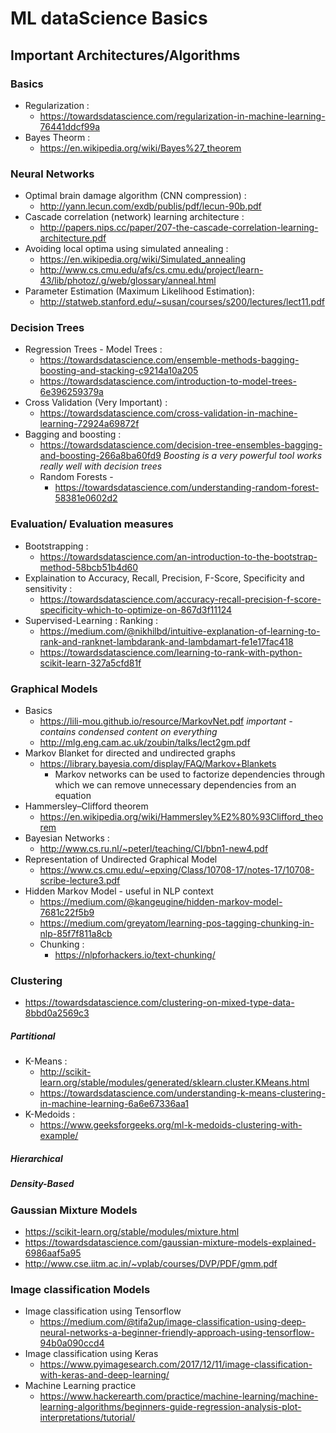 # ML dataScience Basics

## Important Architectures/Algorithms

### Basics
* Regularization : 
    * https://towardsdatascience.com/regularization-in-machine-learning-76441ddcf99a
* Bayes Theorm :
    * https://en.wikipedia.org/wiki/Bayes%27_theorem

### Neural Networks 
* Optimal brain damage algorithm (CNN compression) : 
    * http://yann.lecun.com/exdb/publis/pdf/lecun-90b.pdf
* Cascade correlation (network) learning architecture : 
    * http://papers.nips.cc/paper/207-the-cascade-correlation-learning-architecture.pdf
* Avoiding local optima using simulated annealing : 
    * https://en.wikipedia.org/wiki/Simulated_annealing 
    * http://www.cs.cmu.edu/afs/cs.cmu.edu/project/learn-43/lib/photoz/.g/web/glossary/anneal.html
* Parameter Estimation (Maximum Likelihood Estimation): 
    * http://statweb.stanford.edu/~susan/courses/s200/lectures/lect11.pdf

### Decision Trees 
* Regression Trees - Model Trees : 
    * https://towardsdatascience.com/ensemble-methods-bagging-boosting-and-stacking-c9214a10a205
    * https://towardsdatascience.com/introduction-to-model-trees-6e396259379a
* Cross Validation (Very Important) : 
    * https://towardsdatascience.com/cross-validation-in-machine-learning-72924a69872f
* Bagging and boosting :
    * https://towardsdatascience.com/decision-tree-ensembles-bagging-and-boosting-266a8ba60fd9
    *Boosting is a very powerful tool works really well with decision trees*
    * Random Forests - 
         * https://towardsdatascience.com/understanding-random-forest-58381e0602d2

### Evaluation/ Evaluation measures
* Bootstrapping :
    * https://towardsdatascience.com/an-introduction-to-the-bootstrap-method-58bcb51b4d60
* Explaination to Accuracy, Recall, Precision, F-Score, Specificity and sensitivity : 
    * https://towardsdatascience.com/accuracy-recall-precision-f-score-specificity-which-to-optimize-on-867d3f11124
* Supervised-Learning : Ranking :
    * https://medium.com/@nikhilbd/intuitive-explanation-of-learning-to-rank-and-ranknet-lambdarank-and-lambdamart-fe1e17fac418
    * https://towardsdatascience.com/learning-to-rank-with-python-scikit-learn-327a5cfd81f

### Graphical Models 
* Basics 
    * https://lili-mou.github.io/resource/MarkovNet.pdf *important - contains condensed content on everything*
    * http://mlg.eng.cam.ac.uk/zoubin/talks/lect2gm.pdf
* Markov Blanket for directed and undirected graphs 
    * https://library.bayesia.com/display/FAQ/Markov+Blankets
        * Markov networks can be used to factorize dependencies through which we can remove unnecessary dependencies from an equation 
* Hammersley–Clifford theorem
    * https://en.wikipedia.org/wiki/Hammersley%E2%80%93Clifford_theorem
* Bayesian Networks :
    * http://www.cs.ru.nl/~peterl/teaching/CI/bbn1-new4.pdf
* Representation of Undirected Graphical Model     
    * https://www.cs.cmu.edu/~epxing/Class/10708-17/notes-17/10708-scribe-lecture3.pdf
* Hidden Markov Model - useful in NLP context 
    * https://medium.com/@kangeugine/hidden-markov-model-7681c22f5b9
    * https://medium.com/greyatom/learning-pos-tagging-chunking-in-nlp-85f7f811a8cb
    * Chunking :
        * https://nlpforhackers.io/text-chunking/

### Clustering
* https://towardsdatascience.com/clustering-on-mixed-type-data-8bbd0a2569c3
##### Partitional
* K-Means :
    * http://scikit-learn.org/stable/modules/generated/sklearn.cluster.KMeans.html
    * https://towardsdatascience.com/understanding-k-means-clustering-in-machine-learning-6a6e67336aa1
* K-Medoids :
    * https://www.geeksforgeeks.org/ml-k-medoids-clustering-with-example/
##### Hierarchical  
##### Density-Based

### Gaussian Mixture Models
* https://scikit-learn.org/stable/modules/mixture.html
* https://towardsdatascience.com/gaussian-mixture-models-explained-6986aaf5a95
* http://www.cse.iitm.ac.in/~vplab/courses/DVP/PDF/gmm.pdf

### Image classification Models 
* Image classification using Tensorflow
    * https://medium.com/@tifa2up/image-classification-using-deep-neural-networks-a-beginner-friendly-approach-using-tensorflow-94b0a090ccd4
* Image classification using Keras
    * https://www.pyimagesearch.com/2017/12/11/image-classification-with-keras-and-deep-learning/
* Machine Learning practice
    * https://www.hackerearth.com/practice/machine-learning/machine-learning-algorithms/beginners-guide-regression-analysis-plot-interpretations/tutorial/
